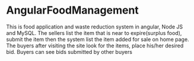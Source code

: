 # AngularFoodManagement
This is food application and waste reduction system in angular, Node JS and MySQL. The sellers list the item that is near to expire(surplus food), submit the item then the system list the item added for sale on home page. The buyers after visiting the site look for the items, place his/her desired bid. Buyers can see bids submitted by other buyers
